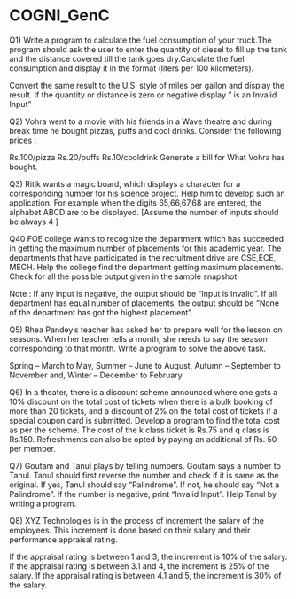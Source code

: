 # COGNI_GenC

Q1)  Write a program to calculate the fuel consumption of your truck.The program should ask the user to enter the quantity of diesel to fill up the tank and the distance covered till the tank goes dry.Calculate the fuel consumption and display it in the format (liters per 100 kilometers).

Convert the same result to the U.S. style of miles per gallon and display the result. If the quantity or distance is zero or negative display ” is an Invalid Input”

Q2)   Vohra went to a movie with his friends in a Wave theatre and during  break time he bought pizzas, puffs and cool drinks. Consider   the following prices : 

Rs.100/pizza
Rs.20/puffs
Rs.10/cooldrink
Generate a bill for What Vohra has bought.

Q3)    Ritik wants a magic board, which displays a character for a corresponding number for his science project. Help him to develop such an application.
For example when the digits 65,66,67,68 are entered, the alphabet ABCD are to be displayed.
[Assume the number of inputs should be always 4 ]

Q40     FOE college wants to recognize the department which has succeeded in getting the maximum number of placements for this academic year. The departments that have participated in the recruitment drive are CSE,ECE, MECH. Help the college find the department getting maximum placements. Check for all the possible output given in the sample snapshot

Note : If any input is negative, the output should be “Input is Invalid”.  If all department has equal number of placements, the output should be “None of the department has got the highest placement”.

Q5)    Rhea Pandey’s teacher has asked her to prepare well for the lesson on seasons. When her teacher tells a month, she needs to say the season corresponding to that month. Write a program to solve the above task.

Spring – March to May,
Summer – June to August,
Autumn – September to November and,
Winter – December to February.

Q6)     In a theater, there is a discount scheme announced where one gets a 10% discount on the total cost of tickets when there is a bulk booking of more than 20 tickets, and a discount of 2% on the total cost of tickets if a special coupon card is submitted. Develop a program to find the total cost as per the scheme. The cost of the k class ticket is Rs.75 and q class is Rs.150. Refreshments can also be opted by paying an additional of Rs. 50 per member.

Q7)    Goutam and  Tanul plays  by  telling numbers.  Goutam says a number to Tanul.  Tanul should first reverse the number and check if it is same as the original.  If yes,  Tanul should say “Palindrome”.  If not, he should say “Not a Palindrome”.  If the number is negative, print “Invalid Input”.  Help Tanul by writing a program.

Q8)   XYZ Technologies is in the process of increment the salary of the employees.  This increment is done based on their salary and their performance appraisal rating.

If the appraisal rating is between 1 and 3, the increment is 10% of the salary.
If the appraisal rating is between 3.1 and 4, the increment is  25% of the salary.
If the appraisal rating is between 4.1 and 5, the increment is  30% of the salary.
